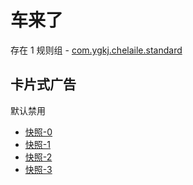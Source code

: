 # 车来了

存在 1 规则组 - [com.ygkj.chelaile.standard](/src/apps/com.ygkj.chelaile.standard.ts)

## 卡片式广告

默认禁用

- [快照-0](https://i.gkd.li/import/13062991)
- [快照-1](https://i.gkd.li/import/13062984)
- [快照-2](https://i.gkd.li/import/13464325)
- [快照-3](https://i.gkd.li/import/13625374)
